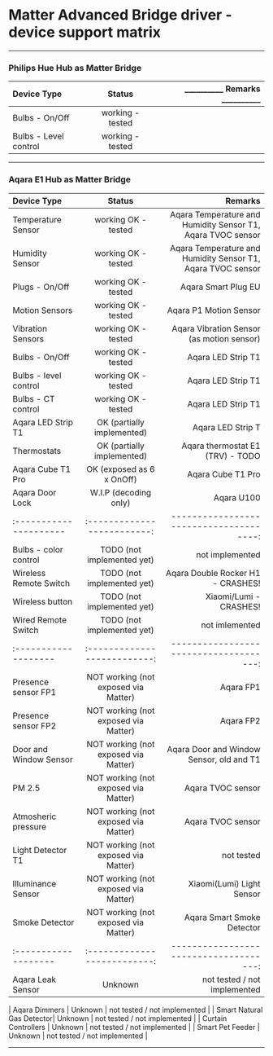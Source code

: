 
# **Matter Advanced Bridge driver - device support matrix**

---------------------

### <b>Philips Hue Hub as Matter Bridge</b>
|Device Type                | Status                    |  __________ Remarks __________     |
|:--------------------------|:-------------------------:|--------------------------------:|
| Bulbs - On/Off            | working -   tested        |                              |
| Bulbs - Level control     | working  -  tested        |                              |

---------------------

### <b>Aqara E1 Hub as Matter Bridge</b>
|Device Type                |                     Status                       |                                                        Remarks      |
|:----------------------|:--------------------------:|-------------------------------------:|
| Temperature Sensor        | working OK - tested          |  Aqara Temperature and Humidity Sensor T1, Aqara TVOC sensor   |
| Humidity Sensor           | working OK - tested          |  Aqara Temperature and Humidity Sensor T1, Aqara TVOC sensor   |
| Plugs - On/Off            | working OK - tested          |  Aqara Smart Plug EU              |
| Motion Sensors            | working OK - tested          |  Aqara P1 Motion Sensor           |
| Vibration Sensors         | working OK - tested          |  Aqara Vibration Sensor (as motion sensor) |
| Bulbs - On/Off            | working OK - tested          |  Aqara LED Strip T1               |
| Bulbs - level control     | working OK - tested          |  Aqara LED Strip T1               |
| Bulbs - CT control        |  working OK - tested         |  Aqara LED Strip T1               |
| Aqara LED Strip T1        | OK (partially implemented)   |  Aqara LED Strip T                |
| Thermostats               | OK (partially implemented)   |  Aqara thermostat E1 (TRV) - TODO |
| Aqara Cube T1 Pro         | OK (exposed as 6 x OnOff)    |  Aqara Cube T1 Pro                |
| Aqara Door Lock           | W.I.P (decoding only)        |  Aqara U100                       |
|:---------------------|:-------------------------:|--------------------------------------:|
| Bulbs - color control     | TODO  (not implemented yet)  |  not implemented                  |
| Wireless Remote Switch    | TODO  (not implemented yet)  | Aqara Double Rocker H1 - CRASHES! |
| Wireless button           | TODO  (not implemented yet)  | Xiaomi/Lumi            - CRASHES! |
| Wired Remote Switch       | TODO  (not implemented yet)  | not imlemented                    |
|:-------------------|:--------------------------:|-------------------------------------:|
| Presence sensor FP1       | NOT working (not exposed via Matter)    |   Aqara FP1             |
| Presence sensor FP2       | NOT working (not exposed via Matter)    |   Aqara FP2             |
| Door and Window Sensor    | NOT working (not exposed via Matter)    |Aqara Door and Window Sensor, old and T1|
| PM 2.5                    | NOT working (not exposed via Matter)    |   Aqara TVOC sensor               |
| Atmosheric pressure       | NOT working (not exposed via Matter)    |   Aqara TVOC sensor               |
| Light Detector T1         | NOT working (not exposed via Matter)    |   not tested                      |
| Illuminance  Sensor       | NOT working (not exposed via Matter)    |   Xiaomi(Lumi) Light Sensor       |
| Smoke Detector            | NOT working (not exposed via Matter)    |   Aqara  Smart Smoke Detector     |
|:-------------------|:--------------------------:|-------------------------------------:|
| Aqara Leak Sensor         | Unknown                |   not tested / not implemented           |

| Aqara Dimmers             | Unknown                |   not tested / not implemented           |
| Smart Natural Gas Detector| Unknown                |   not tested / not implemented           |
| Curtain Controllers       | Unknown                |   not tested / not implemented           |
| Smart Pet Feeder          | Unknown                |   not tested / not implemented           |





---------------------





